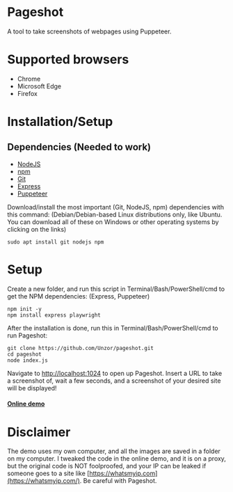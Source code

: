 # Pageshot
A tool to take screenshots of webpages using Puppeteer.

# Supported browsers
- Chrome 
- Microsoft Edge
- Firefox

# Installation/Setup
## Dependencies (Needed to work)
- [NodeJS](https://nodejs.org)
- [npm](https://npmjs.com)
- [Git](https://git-scm.com)
- [Express](https://expressjs.com)
- [Puppeteer](https://developers.google.com/web/tools/puppeteer/)

Download/install the most important (Git, NodeJS, npm) dependencies with this command: (Debian/Debian-based Linux distributions only, like Ubuntu. You can download all of these on Windows or other operating systems by clicking on the links)
```
sudo apt install git nodejs npm
```
# Setup
Create a new folder, and run this script in Terminal/Bash/PowerShell/cmd to get the NPM dependencies: (Express, Puppeteer)
```
npm init -y
npm install express playwright
```
After the installation is done, run this in Terminal/Bash/PowerShell/cmd to run Pageshot:
```
git clone https://github.com/Unzor/pageshot.git
cd pageshot
node index.js
```
Navigate to [http://localhost:1024](http://localhost:1024) to open up Pageshot. Insert a URL to take a screenshot of, wait a few seconds, and a screenshot of your desired site will be displayed!

#### [Online demo](http://8d941020b343.ngrok.io/)

# Disclaimer
The demo uses my own computer, and all the images are saved in a folder on my computer. I tweaked the code in the online demo, and it is on a proxy, but the original code is NOT foolproofed, and your IP can be leaked if someone goes to a site like [https://whatsmyip.com](https://whatsmyip.com/). Be careful with Pageshot.
